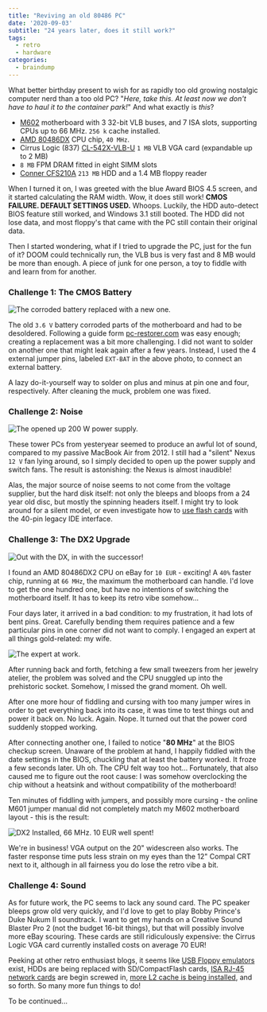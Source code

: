 ```yaml
---
title: "Reviving an old 80486 PC"
date: '2020-09-03'
subtitle: "24 years later, does it still work?"
tags:
  - retro
  - hardware
categories:
  - braindump
---
```


What better birthday present to wish for as rapidly too old growing nostalgic computer nerd than a too old PC? "_Here, take this. At least now we don't have to haul it to the container park!_" And what exactly is _this_?

- [M602](https://www.elhvb.com/webhq/models/486vlb3/m601.html) motherboard with 3 32-bit VLB buses, and 7 ISA slots, supporting CPUs up to 66 MHz. `256 k` cache installed. 
- [AMD 80486DX](https://en.wikipedia.org/wiki/Intel_80486) CPU chip, `40 MHz`.
- Cirrus Logic (837) [CL-542X-VLB-U](http://www.vgamuseum.info/index.php/component/k2/item/135-cirrus-logic-cl-gd5426) `1 MB` VLB VGA card (expandable up to 2 MB)
- `8 MB` FPM DRAM fitted in eight SIMM slots
- [Conner CFS210A](https://www.computerhope.com/hdd/hdd0018.htm) `213 MB` HDD and a 1.4 MB floppy reader

When I turned it on, I was greeted with the blue Award BIOS 4.5 screen, and it started calculating the RAM width. Wow, it does still work! **CMOS FAILURE. DEFAULT SETTINGS USED.** Whoops. Luckily, the HDD auto-detect BIOS feature still worked, and Windows 3.1 still booted. The HDD did not lose data, and most floppy's that came with the PC still contain their original data. 

Then I started wondering, what if I tried to upgrade the PC, just for the fun of it? DOOM could technically run, the VLB bus is very fast and 8 MB would be more than enough. A piece of junk for one person, a toy to fiddle with and learn from for another. 

### Challenge 1: The CMOS Battery

![](../batt.jpg "The corroded battery replaced with a new one.")

The old `3.6 V` battery corroded parts of the motherboard and had to be desoldered. Following a guide form [pc-restorer.com](http://pc-restorer.com/replacing-cmos-batteries-in-old-pcs/) was easy enough; creating a replacement was a bit more challenging. I did not want to solder on another one that might leak again after a few years. Instead, I used the 4 external jumper pins, labeled `EXT-BAT` in the above photo, to connect an external battery. 

A lazy do-it-yourself way to solder on plus and minus at pin one and four, respectively. After cleaning the muck, problem one was fixed.

### Challenge 2: Noise

![](../power.jpg "The opened up 200 W power supply.")

These tower PCs from yesteryear seemed to produce an awful lot of sound, compared to my passive MacBook Air from 2012. I still had a "silent" Nexus `12 V` fan lying around, so I simply decided to open up the power supply and switch fans. The result is astonishing: the Nexus is almost inaudible! 

Alas, the major source of noise seems to not come from the voltage supplier, but the hard disk itself: not only the bleeps and bloops from a 24 year old disc, but mostly the spinning headers itself. I might try to look around for a silent model, or even investigate how to [use flash cards](https://dfarq.homeip.net/sd-to-ide-performance/) with the 40-pin legacy IDE interface.

### Challenge 3: The DX2 Upgrade

![](../cpu.jpg "Out with the DX, in with the successor!")

I found an AMD 80486DX2 CPU on eBay for `10 EUR` - exciting! A `40%` faster chip, running at `66 MHz`, the maximum the motherboard can handle. I'd love to get the one hundred one, but have no intentions of switching the motherboard itself. It has to keep its retro vibe somehow... 

Four days later, it arrived in a bad condition: to my frustration, it had lots of bent pins. Great. Carefully bending them requires patience and a few particular pins in one corner did not want to comply. I engaged an expert at all things gold-related: my wife. 

![](../cputryout.jpg "The expert at work.")

After running back and forth, fetching a few small tweezers from her jewelry atelier, the problem was solved and the CPU snuggled up into the prehistoric socket. Somehow, I missed the grand moment. Oh well. 

After one more hour of fiddling and cursing with too many jumper wires in order to get everything back into its case, it was time to test things out and power it back on. No luck. Again. Nope. It turned out that the power cord suddenly stopped working. 

After connecting another one, I failed to notice "**80 MHz**" at the BIOS checkup screen. Unaware of the problem at hand, I happily fiddled with the date settings in the BIOS, chuckling that at least the battery worked. It froze a few seconds later. Uh oh. The CPU felt way too hot... Fortunately, that also caused me to figure out the root cause: I was somehow overclocking the chip without a heatsink and without compatibility of the motherboard!

Ten minutes of fiddling with jumpers, and possibly more cursing - the online M601 jumper manual did not completely match my M602 motherboard layout - this is the result:

![](../done.jpg "DX2 Installed, 66 MHz. 10 EUR well spent!")

We're in business! VGA output on the 20" widescreen also works. The faster response time puts less strain on my eyes than the 12" Compal CRT next to it, although in all fairness you do lose the retro vibe a bit. 

### Challenge 4: Sound

As for future work, the PC seems to lack any sound card. The PC speaker bleeps grow old very quickly, and I'd love to get to play Bobby Prince's Duke Nukum II soundtrack. I want to get my hands on a Creative Sound Blaster Pro 2 (not the budget 16-bit things), but that will possibly involve more eBay scouring. These cards are still ridiculously expensive: the Cirrus Logic VGA card currently installed costs on average 70 EUR!

Peeking at other retro enthusiast blogs, it seems like [USB Floppy emulators](https://dfarq.homeip.net/gotek-floppy-emulator-for-retro-pcs/) exist, HDDs are being replaced with SD/CompactFlash cards, [ISA RJ-45 network cards](https://dfarq.homeip.net/using-an-ne2000-network-card-in-dos/) are begin screwed in, [more L2 cache is being installed](https://www.youtube.com/watch?v=e4rw3d7mu28), and so forth. So many more fun things to do!

To be continued... 
